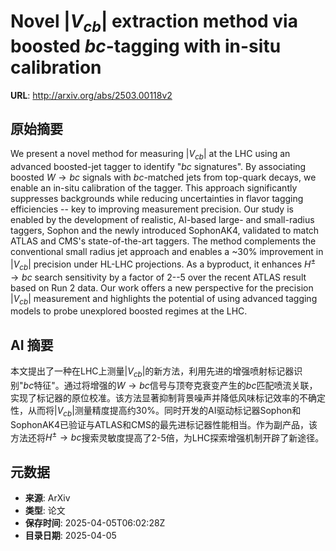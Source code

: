 # Novel $|V_{cb}|$ extraction method via boosted $bc$-tagging with in-situ calibration

**URL**: http://arxiv.org/abs/2503.00118v2

## 原始摘要

We present a novel method for measuring $|V_{cb}|$ at the LHC using an
advanced boosted-jet tagger to identify "$bc$ signatures". By associating
boosted $W \rightarrow bc$ signals with $bc$-matched jets from top-quark
decays, we enable an in-situ calibration of the tagger. This approach
significantly suppresses backgrounds while reducing uncertainties in flavor
tagging efficiencies -- key to improving measurement precision. Our study is
enabled by the development of realistic, AI-based large- and small-radius
taggers, Sophon and the newly introduced SophonAK4, validated to match ATLAS
and CMS's state-of-the-art taggers. The method complements the conventional
small radius jet approach and enables a ~30% improvement in $|V_{cb}|$
precision under HL-LHC projections. As a byproduct, it enhances $H^{\pm}
\rightarrow bc$ search sensitivity by a factor of 2--5 over the recent ATLAS
result based on Run 2 data. Our work offers a new perspective for the precision
$|V_{cb}|$ measurement and highlights the potential of using advanced tagging
models to probe unexplored boosted regimes at the LHC.


## AI 摘要

本文提出了一种在LHC上测量$|V_{cb}|$的新方法，利用先进的增强喷射标记器识别"$bc$特征"。通过将增强的$W \rightarrow bc$信号与顶夸克衰变产生的$bc$匹配喷流关联，实现了标记器的原位校准。该方法显著抑制背景噪声并降低风味标记效率的不确定性，从而将$|V_{cb}|$测量精度提高约30%。同时开发的AI驱动标记器Sophon和SophonAK4已验证与ATLAS和CMS的最先进标记器性能相当。作为副产品，该方法还将$H^{\pm} \rightarrow bc$搜索灵敏度提高了2-5倍，为LHC探索增强机制开辟了新途径。

## 元数据

- **来源**: ArXiv
- **类型**: 论文
- **保存时间**: 2025-04-05T06:02:28Z
- **目录日期**: 2025-04-05
